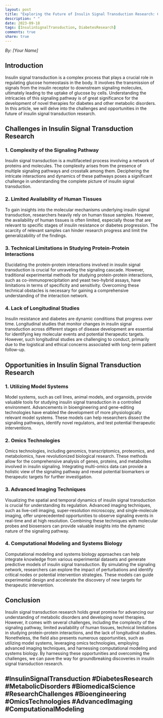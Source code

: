 ```yaml
---
layout: post
title: "Exploring the Future of Insulin Signal Transduction Research: Challenges and Opportunities"
description: " "
date: 2023-09-18
tags: [InsulinSignalTransduction, DiabetesResearch]
comments: true
share: true
---
```


*By: [Your Name]*

## Introduction 

Insulin signal transduction is a complex process that plays a crucial role in regulating glucose homeostasis in the body. It involves the transmission of signals from the insulin receptor to downstream signaling molecules, ultimately leading to the uptake of glucose by cells. Understanding the intricacies of this signaling pathway is of great significance for the development of novel therapies for diabetes and other metabolic disorders. In this article, we will delve into the challenges and opportunities in the future of insulin signal transduction research.

## Challenges in Insulin Signal Transduction Research

### 1. Complexity of the Signaling Pathway

Insulin signal transduction is a multifaceted process involving a network of proteins and molecules. The complexity arises from the presence of multiple signaling pathways and crosstalk among them. Deciphering the intricate interactions and dynamics of these pathways poses a significant challenge in understanding the complete picture of insulin signal transduction.

### 2. Limited Availability of Human Tissues

To gain insights into the molecular mechanisms underlying insulin signal transduction, researchers heavily rely on human tissue samples. However, the availability of human tissues is often limited, especially those that are relevant to specific stages of insulin resistance or diabetes progression. The scarcity of relevant samples can hinder research progress and limit the generalizability of the findings.

### 3. Technical Limitations in Studying Protein-Protein Interactions

Elucidating the protein-protein interactions involved in insulin signal transduction is crucial for unraveling the signaling cascade. However, traditional experimental methods for studying protein-protein interactions, such as co-immunoprecipitation and yeast two-hybrid assays, have limitations in terms of specificity and sensitivity. Overcoming these technical obstacles is necessary for gaining a comprehensive understanding of the interaction network.

### 4. Lack of Longitudinal Studies

Insulin resistance and diabetes are dynamic conditions that progress over time. Longitudinal studies that monitor changes in insulin signal transduction across different stages of disease development are essential for identifying key molecular events and potential therapeutic targets. However, such longitudinal studies are challenging to conduct, primarily due to the logistical and ethical concerns associated with long-term patient follow-up.

## Opportunities in Insulin Signal Transduction Research

### 1. Utilizing Model Systems

Model systems, such as cell lines, animal models, and organoids, provide valuable tools for studying insulin signal transduction in a controlled environment. Advancements in bioengineering and gene-editing technologies have enabled the development of more physiologically relevant model systems. These models can help researchers dissect the signaling pathways, identify novel regulators, and test potential therapeutic interventions.

### 2. Omics Technologies

Omics technologies, including genomics, transcriptomics, proteomics, and metabolomics, have revolutionized biological research. These methods allow for the comprehensive analysis of genes, proteins, and metabolites involved in insulin signaling. Integrating multi-omics data can provide a holistic view of the signaling pathway and reveal potential biomarkers or therapeutic targets for further investigation.

### 3. Advanced Imaging Techniques

Visualizing the spatial and temporal dynamics of insulin signal transduction is crucial for understanding its regulation. Advanced imaging techniques, such as live-cell imaging, super-resolution microscopy, and single-molecule imaging, offer unprecedented opportunities to observe signaling events in real-time and at high resolution. Combining these techniques with molecular probes and biosensors can provide valuable insights into the dynamic nature of the signaling pathway.

### 4. Computational Modeling and Systems Biology

Computational modeling and systems biology approaches can help integrate knowledge from various experimental datasets and generate predictive models of insulin signal transduction. By simulating the signaling network, researchers can explore the impact of perturbations and identify critical nodes or potential intervention strategies. These models can guide experimental design and accelerate the discovery of new targets for therapeutic intervention.

## Conclusion

Insulin signal transduction research holds great promise for advancing our understanding of metabolic disorders and developing novel therapies. However, it comes with several challenges, including the complexity of the signaling pathway, limited availability of human tissues, technical limitations in studying protein-protein interactions, and the lack of longitudinal studies. Nonetheless, the field also presents numerous opportunities, such as utilizing model systems, leveraging omics technologies, employing advanced imaging techniques, and harnessing computational modeling and systems biology. By harnessing these opportunities and overcoming the challenges, we can pave the way for groundbreaking discoveries in insulin signal transduction research.

## #InsulinSignalTransduction #DiabetesResearch #MetabolicDisorders #BiomedicalScience #ResearchChallenges #Bioengineering #OmicsTechnologies #AdvancedImaging #ComputationalModeling